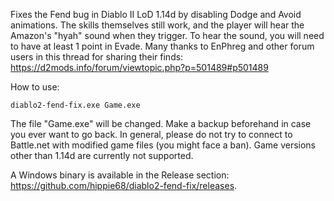 Fixes the Fend bug in Diablo II LoD 1.14d by disabling Dodge and Avoid animations. The skills themselves still work, and the player will hear the Amazon's "hyah" sound when they trigger. To hear the sound, you will need to have at least 1 point in Evade. Many thanks to EnPhreg and other forum users in this thread for sharing their finds:  
https://d2mods.info/forum/viewtopic.php?p=501489#p501489

How to use:

    diablo2-fend-fix.exe Game.exe

The file "Game.exe" will be changed. Make a backup beforehand in case you ever want to go back. In general, please do not try to connect to Battle.net with modified game files (you might face a ban).
Game versions other than 1.14d are currently not supported.

A Windows binary is available in the Release section: https://github.com/hippie68/diablo2-fend-fix/releases.
